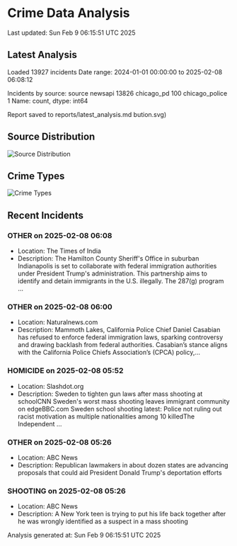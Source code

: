 # Crime Data Analysis
Last updated: Sun Feb  9 06:15:51 UTC 2025

## Latest Analysis

Loaded 13927 incidents
Date range: 2024-01-01 00:00:00 to 2025-02-08 06:08:12

Incidents by source:
source
newsapi           13826
chicago_pd          100
chicago_police        1
Name: count, dtype: int64

Report saved to reports/latest_analysis.md
bution.svg)

## Source Distribution
![Source Distribution](images/source_distribution.svg)

## Crime Types
![Crime Types](images/crime_types.svg)

## Recent Incidents

### OTHER on 2025-02-08 06:08
- Location: The Times of India
- Description: The Hamilton County Sheriff's Office in suburban Indianapolis is set to collaborate with federal immigration authorities under President Trump's administration. This partnership aims to identify and detain immigrants in the U.S. illegally. The 287(g) program …


### OTHER on 2025-02-08 06:00
- Location: Naturalnews.com
- Description: Mammoth Lakes, California Police Chief Daniel Casabian has refused to enforce federal immigration laws, sparking controversy and drawing backlash from federal authorities. Casabian’s stance aligns with the California Police Chiefs Association’s (CPCA) policy,…


### HOMICIDE on 2025-02-08 05:52
- Location: Slashdot.org
- Description: Sweden to tighten gun laws after mass shooting at schoolCNN Sweden's worst mass shooting leaves immigrant community on edgeBBC.com Sweden school shooting latest: Police not ruling out racist motivation as multiple nationalities among 10 killedThe Independent …


### OTHER on 2025-02-08 05:26
- Location: ABC News
- Description: Republican lawmakers in about dozen states are advancing proposals that could aid President Donald Trump's deportation efforts


### SHOOTING on 2025-02-08 05:26
- Location: ABC News
- Description: A New York teen is trying to put his life back together after he was wrongly identified as a suspect in a mass shooting

Analysis generated at: Sun Feb  9 06:15:51 UTC 2025
